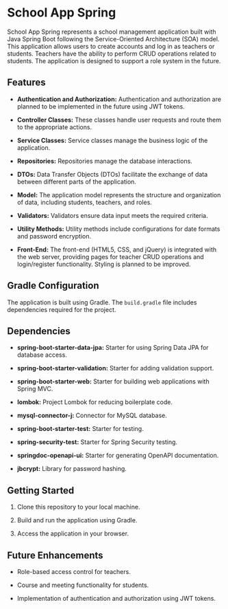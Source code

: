 # School App Spring

School App Spring represents a school management application built with Java Spring Boot following the Service-Oriented Architecture (SOA) model. This application allows users to create accounts and log in as teachers or students. Teachers have the ability to perform CRUD operations related to students. The application is designed to support a role system in the future.

## Features

- **Authentication and Authorization:** Authentication and authorization are planned to be implemented in the future using JWT tokens.

- **Controller Classes:** These classes handle user requests and route them to the appropriate actions.

- **Service Classes:** Service classes manage the business logic of the application.

- **Repositories:** Repositories manage the database interactions.

- **DTOs:** Data Transfer Objects (DTOs) facilitate the exchange of data between different parts of the application.

- **Model:** The application model represents the structure and organization of data, including students, teachers, and roles.

- **Validators:** Validators ensure data input meets the required criteria.

- **Utility Methods:** Utility methods include configurations for date formats and password encryption.

- **Front-End:** The front-end (HTML5, CSS, and jQuery) is integrated with the web server, providing pages for teacher CRUD operations and login/register functionality. Styling is planned to be improved.

## Gradle Configuration

The application is built using Gradle. The `build.gradle` file includes dependencies required for the project.

## Dependencies

- **spring-boot-starter-data-jpa:** Starter for using Spring Data JPA for database access.

- **spring-boot-starter-validation:** Starter for adding validation support.

- **spring-boot-starter-web:** Starter for building web applications with Spring MVC.

- **lombok:** Project Lombok for reducing boilerplate code.

- **mysql-connector-j:** Connector for MySQL database.

- **spring-boot-starter-test:** Starter for testing.

- **spring-security-test:** Starter for Spring Security testing.

- **springdoc-openapi-ui:** Starter for generating OpenAPI documentation.

- **jbcrypt:** Library for password hashing.

## Getting Started

1. Clone this repository to your local machine.

2. Build and run the application using Gradle.

3. Access the application in your browser.

## Future Enhancements

- Role-based access control for teachers.

- Course and meeting functionality for students.

- Implementation of authentication and authorization using JWT tokens.

